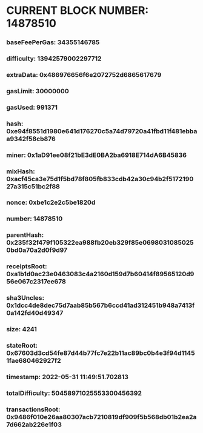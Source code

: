 # CURRENT BLOCK NUMBER: 14878510

### baseFeePerGas: 34355146785
### difficulty: 13942579002297712
### extraData: 0x486976656f6e2072752d6865617679
### gasLimit: 30000000
### gasUsed: 991371
### hash: 0xe94f8551d1980e641d176270c5a74d79720a41fbd11f481ebbaa9342f58cb876
### miner: 0x1aD91ee08f21bE3dE0BA2ba6918E714dA6B45836
### mixHash: 0xacf45ca3e75d1f5bd78f805fb833cdb42a30c94b2f517219027a315c51bc2f88
### nonce: 0xbe1c2e2c5be1820d
### number: 14878510
### parentHash: 0x235f32f479f105322ea988fb20eb329f85e06980310850250bd0a70a2d0f9d97
### receiptsRoot: 0xa1b1d0ac23e0463083c4a2160d159d7b60414f89565120d956e067c2317ee678
### sha3Uncles: 0x1dcc4de8dec75d7aab85b567b6ccd41ad312451b948a7413f0a142fd40d49347
### size: 4241
### stateRoot: 0x67603d3cd54fe87d44b77fc7e22b11ac89bc0b4e3f94d11451fae680462927f2
### timestamp: 2022-05-31 11:49:51.702813
### totalDifficulty: 50458971025553300456392
### transactionsRoot: 0x9486f010e26aa80307acb7210819df909f5b568db01b2ea2a7d662ab226e1f03
